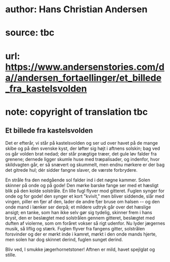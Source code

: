 # author: Hans Christian Andersen
# source: tbc
# url: https://www.andersenstories.com/da//andersen_fortaellinger/et_billede_fra_kastelsvolden
# note: copyright of translation tbc

## Et billede fra kastelsvolden 

Det er efterår, vi står på kastelsvolden og ser ud over havet på de
mange skibe og på den svenske kyst, der løfter sig højt i aftnens
solskin; bag ved os går volden brat nedad; der står prægtige træer, det
gule løv falder fra grenene; dernede ligger skumle huse med
træpalisader, og indenfor, hvor skildvagten går, er så snævert og
skummelt, men endnu mørkere er der bag det gitrede hul; dér sidder
fangne slaver, de værste forbrydere.

En stråle fra den nedgående sol falder ind i det nøgne kammer. Solen
skinner på onde og på gode! Den mørke barske fange ser med et hæsligt
blik på den kolde solstråle. En lille fugl flyver mod gitteret. Fuglen
synger for onde og for gode! den synger et kort "kvivit," men bliver
siddende, slår med vingen, piller en fjer af den, lader de andre fjer
bruse om halsen -- og den onde mand i lænker ser derpå; et mildere
udtryk går over det hæslige ansigt; en tanke, som han ikke selv gør sig
tydelig, skinner frem i hans bryst, den er beslægtet med solstrålen
gennem gitteret, beslægtet med duften af violerne, som om foråret vokser
så rigt udenfor. Nu lyder jægernes musik, så liflig og stærk. Fuglen
flyver fra fangens gitter, solstrålen forsvinder og der er mørkt inde i
kamret, mørkt i den onde mands hjerte, men solen har dog skinnet derind,
fuglen sunget derind.

Bliv ved, I smukke jægerhornetstoner! Aftnen er mild, havet spejlglat og
stille.
